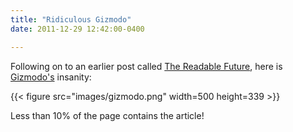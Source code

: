 ```yaml
---
title: "Ridiculous Gizmodo"
date: 2011-12-29 12:42:00-0400

---
```


Following on to an earlier post called [The Readable Future](https://hiltmon.com/blog/2011/11/28/the-readable-future/), here is [Gizmodo's](http://gizmodo.com/) insanity:

{{< figure src="images/gizmodo.png" width=500 height=339 >}}

Less than 10% of the page contains the article!

